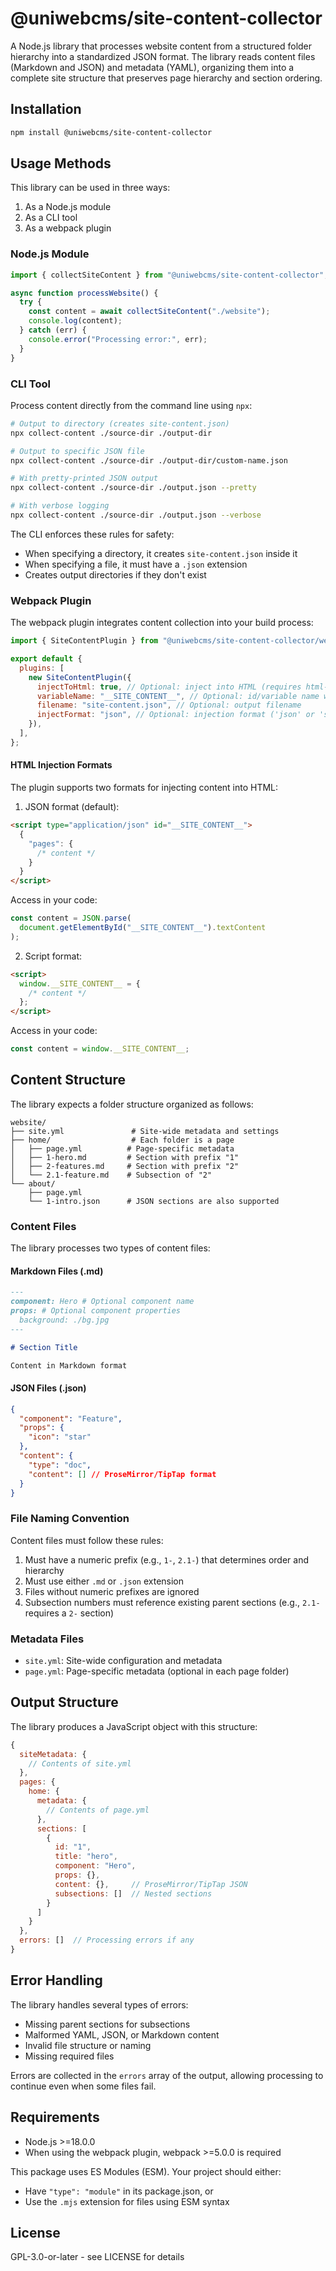# @uniwebcms/site-content-collector

A Node.js library that processes website content from a structured folder hierarchy into a standardized JSON format. The library reads content files (Markdown and JSON) and metadata (YAML), organizing them into a complete site structure that preserves page hierarchy and section ordering.

## Installation

```bash
npm install @uniwebcms/site-content-collector
```

## Usage Methods

This library can be used in three ways:

1. As a Node.js module
2. As a CLI tool
3. As a webpack plugin

### Node.js Module

```javascript
import { collectSiteContent } from "@uniwebcms/site-content-collector";

async function processWebsite() {
  try {
    const content = await collectSiteContent("./website");
    console.log(content);
  } catch (err) {
    console.error("Processing error:", err);
  }
}
```

### CLI Tool

Process content directly from the command line using `npx`:

```bash
# Output to directory (creates site-content.json)
npx collect-content ./source-dir ./output-dir

# Output to specific JSON file
npx collect-content ./source-dir ./output-dir/custom-name.json

# With pretty-printed JSON output
npx collect-content ./source-dir ./output.json --pretty

# With verbose logging
npx collect-content ./source-dir ./output.json --verbose
```

The CLI enforces these rules for safety:

- When specifying a directory, it creates `site-content.json` inside it
- When specifying a file, it must have a `.json` extension
- Creates output directories if they don't exist

### Webpack Plugin

The webpack plugin integrates content collection into your build process:

```javascript
import { SiteContentPlugin } from "@uniwebcms/site-content-collector/webpack";

export default {
  plugins: [
    new SiteContentPlugin({
      injectToHtml: true, // Optional: inject into HTML (requires html-webpack-plugin)
      variableName: "__SITE_CONTENT__", // Optional: id/variable name when injecting
      filename: "site-content.json", // Optional: output filename
      injectFormat: "json", // Optional: injection format ('json' or 'script')
    }),
  ],
};
```

#### HTML Injection Formats

The plugin supports two formats for injecting content into HTML:

1. JSON format (default):

```html
<script type="application/json" id="__SITE_CONTENT__">
  {
    "pages": {
      /* content */
    }
  }
</script>
```

Access in your code:

```javascript
const content = JSON.parse(
  document.getElementById("__SITE_CONTENT__").textContent
);
```

2. Script format:

```html
<script>
  window.__SITE_CONTENT__ = {
    /* content */
  };
</script>
```

Access in your code:

```javascript
const content = window.__SITE_CONTENT__;
```

## Content Structure

The library expects a folder structure organized as follows:

```
website/
├── site.yml               # Site-wide metadata and settings
├── home/                  # Each folder is a page
│   ├── page.yml          # Page-specific metadata
│   ├── 1-hero.md         # Section with prefix "1"
│   ├── 2-features.md     # Section with prefix "2"
│   └── 2.1-feature.md    # Subsection of "2"
└── about/
    ├── page.yml
    └── 1-intro.json      # JSON sections are also supported
```

### Content Files

The library processes two types of content files:

#### Markdown Files (.md)

```markdown
---
component: Hero # Optional component name
props: # Optional component properties
  background: ./bg.jpg
---

# Section Title

Content in Markdown format
```

#### JSON Files (.json)

```json
{
  "component": "Feature",
  "props": {
    "icon": "star"
  },
  "content": {
    "type": "doc",
    "content": [] // ProseMirror/TipTap format
  }
}
```

### File Naming Convention

Content files must follow these rules:

1. Must have a numeric prefix (e.g., `1-`, `2.1-`) that determines order and hierarchy
2. Must use either `.md` or `.json` extension
3. Files without numeric prefixes are ignored
4. Subsection numbers must reference existing parent sections (e.g., `2.1-` requires a `2-` section)

### Metadata Files

- `site.yml`: Site-wide configuration and metadata
- `page.yml`: Page-specific metadata (optional in each page folder)

## Output Structure

The library produces a JavaScript object with this structure:

```javascript
{
  siteMetadata: {
    // Contents of site.yml
  },
  pages: {
    home: {
      metadata: {
        // Contents of page.yml
      },
      sections: [
        {
          id: "1",
          title: "hero",
          component: "Hero",
          props: {},
          content: {},     // ProseMirror/TipTap JSON
          subsections: []  // Nested sections
        }
      ]
    }
  },
  errors: []  // Processing errors if any
}
```

## Error Handling

The library handles several types of errors:

- Missing parent sections for subsections
- Malformed YAML, JSON, or Markdown content
- Invalid file structure or naming
- Missing required files

Errors are collected in the `errors` array of the output, allowing processing to continue even when some files fail.

## Requirements

- Node.js >=18.0.0
- When using the webpack plugin, webpack >=5.0.0 is required

This package uses ES Modules (ESM). Your project should either:

- Have `"type": "module"` in its package.json, or
- Use the `.mjs` extension for files using ESM syntax

## License

GPL-3.0-or-later - see LICENSE for details
